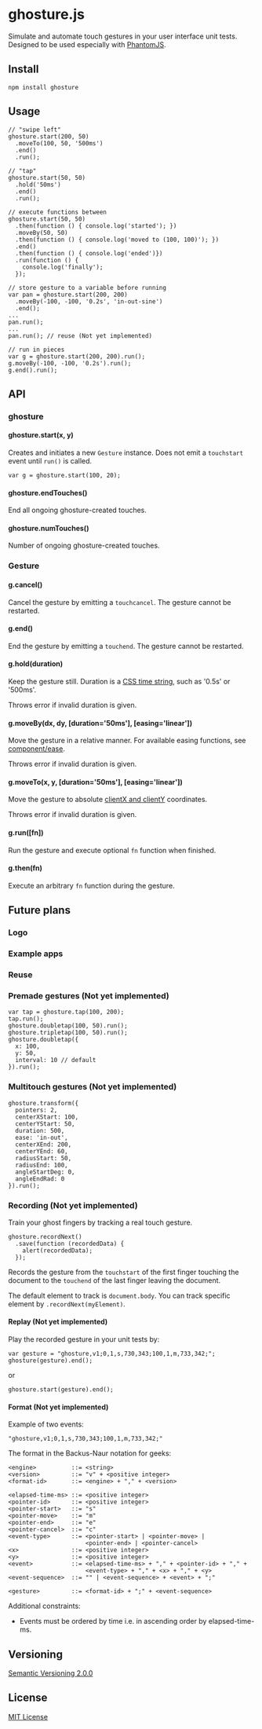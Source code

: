 # ghosture.js

Simulate and automate touch gestures in your user interface unit tests. Designed to be used especially with [PhantomJS](http://phantomjs.org/).



## Install

    npm install ghosture



## Usage

    // "swipe left"
    ghosture.start(200, 50)
      .moveTo(100, 50, '500ms')
      .end()
      .run();

    // "tap"
    ghosture.start(50, 50)
      .hold('50ms')
      .end()
      .run();

    // execute functions between
    ghosture.start(50, 50)
      .then(function () { console.log('started'); })
      .moveBy(50, 50)
      .then(function () { console.log('moved to (100, 100)'); })
      .end()
      .then(function () { console.log('ended')})
      .run(function () {
        console.log('finally');
      });

    // store gesture to a variable before running
    var pan = ghosture.start(200, 200)
      .moveBy(-100, -100, '0.2s', 'in-out-sine')
      .end();
    ...
    pan.run();
    ...
    pan.run(); // reuse (Not yet implemented)

    // run in pieces
    var g = ghosture.start(200, 200).run();
    g.moveBy(-100, -100, '0.2s').run();
    g.end().run();


## API


### ghosture

#### ghosture.start(x, y)

Creates and initiates a new `Gesture` instance. Does not emit a `touchstart` event until `run()` is called.

    var g = ghosture.start(100, 20);

#### ghosture.endTouches()

End all ongoing ghosture-created touches.

#### ghosture.numTouches()

Number of ongoing ghosture-created touches.


### Gesture

#### g.cancel()

Cancel the gesture by emitting a `touchcancel`. The gesture cannot be restarted.

#### g.end()

End the gesture by emitting a `touchend`. The gesture cannot be restarted.

#### g.hold(duration)

Keep the gesture still. Duration is a [CSS time string](https://developer.mozilla.org/en/docs/Web/CSS/time), such as '0.5s' or '500ms'.

Throws error if invalid duration is given.

#### g.moveBy(dx, dy, [duration='50ms'], [easing='linear'])

Move the gesture in a relative manner. For available easing functions, see [component/ease](https://github.com/component/ease).

Throws error if invalid duration is given.

#### g.moveTo(x, y, [duration='50ms'], [easing='linear'])

Move the gesture to absolute [clientX and clientY](https://developer.mozilla.org/en-US/docs/Web/API/Touch) coordinates.

Throws error if invalid duration is given.

#### g.run([fn])

Run the gesture and execute optional `fn` function when finished.

#### g.then(fn)

Execute an arbitrary `fn` function during the gesture.



## Future plans

### Logo

### Example apps

### Reuse



### Premade gestures (Not yet implemented)

    var tap = ghosture.tap(100, 200);
    tap.run();
    ghosture.doubletap(100, 50).run();
    ghosture.tripletap(100, 50).run();
    ghosture.doubletap({
      x: 100,
      y: 50,
      interval: 10 // default
    }).run();

### Multitouch gestures (Not yet implemented)

    ghosture.transform({
      pointers: 2,
      centerXStart: 100,
      centerYStart: 50,
      duration: 500,
      ease: 'in-out',
      centerXEnd: 200,
      centerYEnd: 60,
      radiusStart: 50,
      radiusEnd: 100,
      angleStartDeg: 0,
      angleEndRad: 0
    }).run();


### Recording (Not yet implemented)

Train your ghost fingers by tracking a real touch gesture.

    ghosture.recordNext()
      .save(function (recordedData) {
        alert(recordedData);
      });

Records the gesture from the `touchstart` of the first finger touching the document to the `touchend` of the last finger leaving the document.

The default element to track is `document.body`. You can track specific element by `.recordNext(myElement)`.

#### Replay (Not yet implemented)

Play the recorded gesture in your unit tests by:

    var gesture = "ghosture,v1;0,1,s,730,343;100,1,m,733,342;";
    ghosture(gesture).end();

or

    ghosture.start(gesture).end();

#### Format (Not yet implemented)

Example of two events:

    "ghosture,v1;0,1,s,730,343;100,1,m,733,342;"

The format in the Backus-Naur notation for geeks:

    <engine>          ::= <string>
    <version>         ::= "v" + <positive integer>
    <format-id>       ::= <engine> + "," + <version>

    <elapsed-time-ms> ::= <positive integer>
    <pointer-id>      ::= <positive integer>
    <pointer-start>   ::= "s"
    <pointer-move>    ::= "m"
    <pointer-end>     ::= "e"
    <pointer-cancel>  ::= "c"
    <event-type>      ::= <pointer-start> | <pointer-move> |
                          <pointer-end> | <pointer-cancel>
    <x>               ::= <positive integer>
    <y>               ::= <positive integer>
    <event>           ::= <elapsed-time-ms> + "," + <pointer-id> + "," +
                          <event-type> + "," + <x> + "," + <y>
    <event-sequence>  ::= "" | <event-sequence> + <event> + ";"

    <gesture>         ::= <format-id> + ";" + <event-sequence>

Additional constraints:
- Events must be ordered by time i.e. in ascending order by elapsed-time-ms.



## Versioning

[Semantic Versioning 2.0.0](http://semver.org/)



## License

[MIT License](../blob/master/LICENSE)

